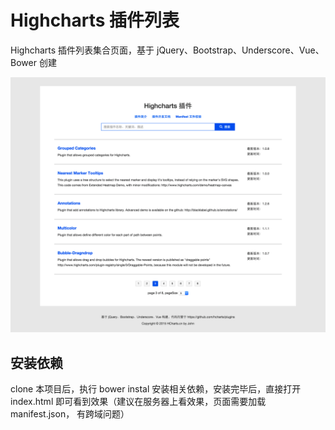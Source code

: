 # Highcharts 插件列表

Highcharts 插件列表集合页面，基于 jQuery、Bootstrap、Underscore、Vue、Bower 创建


![Snip20150919_9.png](Snip20150919_9.png)

## 安装依赖

clone 本项目后，执行 bower instal 安装相关依赖，安装完毕后，直接打开 index.html 即可看到效果（建议在服务器上看效果，页面需要加载 manifest.json， 有跨域问题）


